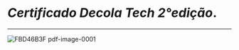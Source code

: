 # __*Certificado Decola Tech 2°edição*__.
***

![FBD46B3F pdf-image-0001](https://user-images.githubusercontent.com/90475579/153951569-ec1551e5-be0f-4f5a-a7d3-6d1dccafa9be.jpg)
